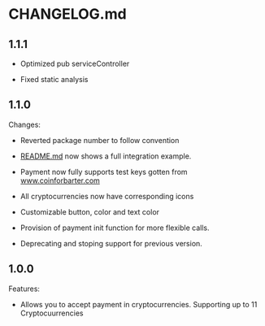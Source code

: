 # CHANGELOG.md

## 1.1.1

- Optimized pub serviceController

>

- Fixed static analysis

## 1.1.0

Changes:

- Reverted package number to follow convention

  >

- [README.md](README.md) now shows a full integration example.
  >
- Payment now fully supports test keys gotten from www.coinforbarter.com
- All cryptocurrencies now have corresponding icons
  >
- Customizable button, color and text color
  >
- Provision of payment init function for more flexible calls.
  >
- Deprecating and stoping support for previous version.

## 1.0.0

Features:

- Allows you to accept payment in cryptocurrencies. Supporting up to 11 Cryptocuurrencies
